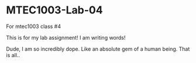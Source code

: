 # MTEC1003-Lab-04
For mtec1003 class #4

This is for my lab assignment! I am writing words!

Dude, I am so incredibly dope. Like an absolute gem of a human being. That is all..
